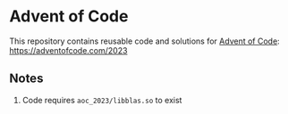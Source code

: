 # Advent of Code

This repository contains reusable code and solutions for [Advent of Code](https://adventofcode.com/2023): https://adventofcode.com/2023

## Notes

1. Code requires `aoc_2023/libblas.so` to exist
